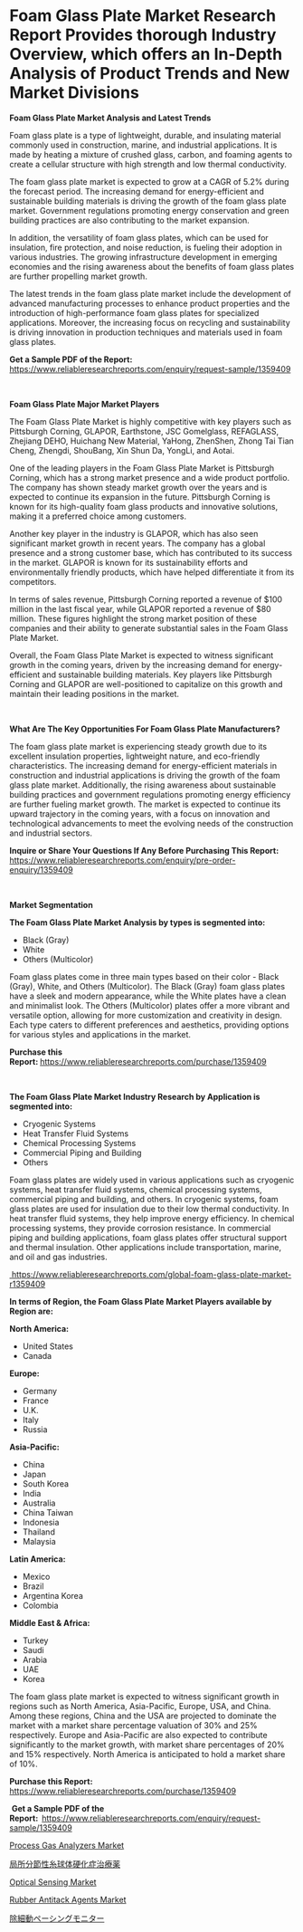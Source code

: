 <p><h1>Foam Glass Plate Market Research Report Provides thorough Industry Overview, which offers an In-Depth Analysis of Product Trends and New Market Divisions</h1></p><p><strong>Foam Glass Plate Market Analysis and Latest Trends</strong></p>
<p><p>Foam glass plate is a type of lightweight, durable, and insulating material commonly used in construction, marine, and industrial applications. It is made by heating a mixture of crushed glass, carbon, and foaming agents to create a cellular structure with high strength and low thermal conductivity.</p><p>The foam glass plate market is expected to grow at a CAGR of 5.2% during the forecast period. The increasing demand for energy-efficient and sustainable building materials is driving the growth of the foam glass plate market. Government regulations promoting energy conservation and green building practices are also contributing to the market expansion.</p><p>In addition, the versatility of foam glass plates, which can be used for insulation, fire protection, and noise reduction, is fueling their adoption in various industries. The growing infrastructure development in emerging economies and the rising awareness about the benefits of foam glass plates are further propelling market growth.</p><p>The latest trends in the foam glass plate market include the development of advanced manufacturing processes to enhance product properties and the introduction of high-performance foam glass plates for specialized applications. Moreover, the increasing focus on recycling and sustainability is driving innovation in production techniques and materials used in foam glass plates.</p></p>
<p><strong>Get a Sample PDF of the Report:&nbsp;</strong> <a href="https://www.reliableresearchreports.com/enquiry/request-sample/1359409">https://www.reliableresearchreports.com/enquiry/request-sample/1359409</a></p>
<p>&nbsp;</p>
<p><strong>Foam Glass Plate Major Market Players</strong></p>
<p><p>The Foam Glass Plate Market is highly competitive with key players such as Pittsburgh Corning, GLAPOR, Earthstone, JSC Gomelglass, REFAGLASS, Zhejiang DEHO, Huichang New Material, YaHong, ZhenShen, Zhong Tai Tian Cheng, Zhengdi, ShouBang, Xin Shun Da, YongLi, and Aotai. </p><p>One of the leading players in the Foam Glass Plate Market is Pittsburgh Corning, which has a strong market presence and a wide product portfolio. The company has shown steady market growth over the years and is expected to continue its expansion in the future. Pittsburgh Corning is known for its high-quality foam glass products and innovative solutions, making it a preferred choice among customers.</p><p>Another key player in the industry is GLAPOR, which has also seen significant market growth in recent years. The company has a global presence and a strong customer base, which has contributed to its success in the market. GLAPOR is known for its sustainability efforts and environmentally friendly products, which have helped differentiate it from its competitors.</p><p>In terms of sales revenue, Pittsburgh Corning reported a revenue of $100 million in the last fiscal year, while GLAPOR reported a revenue of $80 million. These figures highlight the strong market position of these companies and their ability to generate substantial sales in the Foam Glass Plate Market.</p><p>Overall, the Foam Glass Plate Market is expected to witness significant growth in the coming years, driven by the increasing demand for energy-efficient and sustainable building materials. Key players like Pittsburgh Corning and GLAPOR are well-positioned to capitalize on this growth and maintain their leading positions in the market.</p></p>
<p>&nbsp;</p>
<p><strong>What Are The Key Opportunities For Foam Glass Plate Manufacturers?</strong></p>
<p><p>The foam glass plate market is experiencing steady growth due to its excellent insulation properties, lightweight nature, and eco-friendly characteristics. The increasing demand for energy-efficient materials in construction and industrial applications is driving the growth of the foam glass plate market. Additionally, the rising awareness about sustainable building practices and government regulations promoting energy efficiency are further fueling market growth. The market is expected to continue its upward trajectory in the coming years, with a focus on innovation and technological advancements to meet the evolving needs of the construction and industrial sectors.</p></p>
<p><strong>Inquire or Share Your Questions If Any Before Purchasing This Report:</strong> <a href="https://www.reliableresearchreports.com/enquiry/pre-order-enquiry/1359409">https://www.reliableresearchreports.com/enquiry/pre-order-enquiry/1359409</a></p>
<p>&nbsp;</p>
<p><strong>Market Segmentation</strong></p>
<p><strong>The Foam Glass Plate Market Analysis by types is segmented into:</strong></p>
<p><ul><li>Black (Gray)</li><li>White</li><li>Others (Multicolor)</li></ul></p>
<p><p>Foam glass plates come in three main types based on their color - Black (Gray), White, and Others (Multicolor). The Black (Gray) foam glass plates have a sleek and modern appearance, while the White plates have a clean and minimalist look. The Others (Multicolor) plates offer a more vibrant and versatile option, allowing for more customization and creativity in design. Each type caters to different preferences and aesthetics, providing options for various styles and applications in the market.</p></p>
<p><strong>Purchase this Report:&nbsp;</strong><a href="https://www.reliableresearchreports.com/purchase/1359409">https://www.reliableresearchreports.com/purchase/1359409</a></p>
<p>&nbsp;</p>
<p><strong>The Foam Glass Plate Market Industry Research by Application is segmented into:</strong></p>
<p><ul><li>Cryogenic Systems</li><li>Heat Transfer Fluid Systems</li><li>Chemical Processing Systems</li><li>Commercial Piping and Building</li><li>Others</li></ul></p>
<p><p>Foam glass plates are widely used in various applications such as cryogenic systems, heat transfer fluid systems, chemical processing systems, commercial piping and building, and others. In cryogenic systems, foam glass plates are used for insulation due to their low thermal conductivity. In heat transfer fluid systems, they help improve energy efficiency. In chemical processing systems, they provide corrosion resistance. In commercial piping and building applications, foam glass plates offer structural support and thermal insulation. Other applications include transportation, marine, and oil and gas industries.</p></p>
<p><a href="https://www.reliableresearchreports.com/global-foam-glass-plate-market-r1359409">&nbsp;https://www.reliableresearchreports.com/global-foam-glass-plate-market-r1359409</a></p>
<p><strong>In terms of Region, the Foam Glass Plate Market Players available by Region are:</strong></p>
<p>
    <p> <strong> North America: </strong>
        <ul>
            <li>United States</li>
            <li>Canada</li>
        </ul>
        </p> 
    <p> <strong> Europe: </strong>
        <ul>
            <li>Germany</li>
            <li>France</li>
            <li>U.K.</li>
            <li>Italy</li>
            <li>Russia</li>
        </ul>
        </p> 
    <p> <strong> Asia-Pacific: </strong>
        <ul>
            <li>China</li>
            <li>Japan</li>
            <li>South Korea</li>
            <li>India</li>
            <li>Australia</li>
            <li>China Taiwan</li>
            <li>Indonesia</li>
            <li>Thailand</li>
            <li>Malaysia</li>
        </ul>
        </p> 
    <p> <strong> Latin America: </strong>
        <ul>
            <li>Mexico</li>
            <li>Brazil</li>
            <li>Argentina Korea</li>
            <li>Colombia</li>
        </ul>
        </p> 
    <p> <strong> Middle East & Africa: </strong>
        <ul>
            <li>Turkey</li>
            <li>Saudi</li>
            <li>Arabia</li>
            <li>UAE</li>
            <li>Korea</li>
        </ul>
    </p>
    </p>
<p><p>The foam glass plate market is expected to witness significant growth in regions such as North America, Asia-Pacific, Europe, USA, and China. Among these regions, China and the USA are projected to dominate the market with a market share percentage valuation of 30% and 25% respectively. Europe and Asia-Pacific are also expected to contribute significantly to the market growth, with market share percentages of 20% and 15% respectively. North America is anticipated to hold a market share of 10%.</p></p>
<p><strong>Purchase this Report: </strong><a href="https://www.reliableresearchreports.com/purchase/1359409">https://www.reliableresearchreports.com/purchase/1359409</a></p>
<p>&nbsp;<strong>Get a Sample PDF of the Report:&nbsp;&nbsp;</strong><a href="https://www.reliableresearchreports.com/enquiry/request-sample/1359409">https://www.reliableresearchreports.com/enquiry/request-sample/1359409</a></p>
<p><strong></strong></p>
<p><p><a href="https://www.linkedin.com/pulse/process-gas-analyzers-market-analysis-sze-forecasted-period-cvxue">Process Gas Analyzers Market</a></p><p><a href="https://github.com/RaeJenkins1952/Market-Research-Report-List-1/blob/main/661215289175.md">局所分節性糸球体硬化症治療薬</a></p><p><a href="https://issuu.com/reportprime-2/docs/optical-sensing-market-size-2030.pptx">Optical Sensing Market</a></p><p><a href="https://github.com/Sinjinluong3e0awx2m195k76/Market-Research-Report-List-2/blob/main/rubber-antitack-agents-market.md">Rubber Antitack Agents Market</a></p><p><a href="https://github.com/TysonKub/Market-Research-Report-List-1/blob/main/291931789176.md">除細動ペーシングモニター</a></p></p>